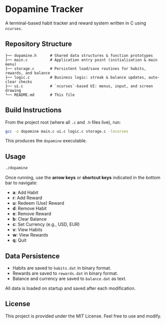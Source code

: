 # Dopamine Tracker

A terminal-based habit tracker and reward system written in C using `ncurses`.

## Repository Structure

```
├── dopamine.h      # Shared data structures & function prototypes
├── main.c          # Application entry point (initialization & main menu)
├── storage.c       # Persistent load/save routines for habits, rewards, and balance
├── logic.c         # Business logic: streak & balance updates, auto-clear checks
├── ui.c            # `ncurses`-based UI: menus, input, and screen drawing
└── README.md       # This file
```

## Build Instructions

From the project root (where all `.c` and `.h` files live), run:

```bash
gcc -o dopamine main.c ui.c logic.c storage.c -lncurses
```

This produces the `dopamine` executable.

## Usage

```bash
./dopamine
```

Once running, use the **arrow keys** or **shortcut keys** indicated in the bottom bar to navigate:

* **a**: Add Habit
* **r**: Add Reward
* **u**: Redeem (Use) Reward
* **d**: Remove Habit
* **e**: Remove Reward
* **b**: Clear Balance
* **c**: Set Currency (e.g., USD, EUR)
* **v**: View Habits
* **w**: View Rewards
* **q**: Quit

## Data Persistence

* Habits are saved to `habits.dat` in binary format.
* Rewards are saved to `rewards.dat` in binary format.
* Balance and currency are saved to `balance.dat` as text.

All data is loaded on startup and saved after each modification.

## License

This project is provided under the MIT License. Feel free to use and modify.

